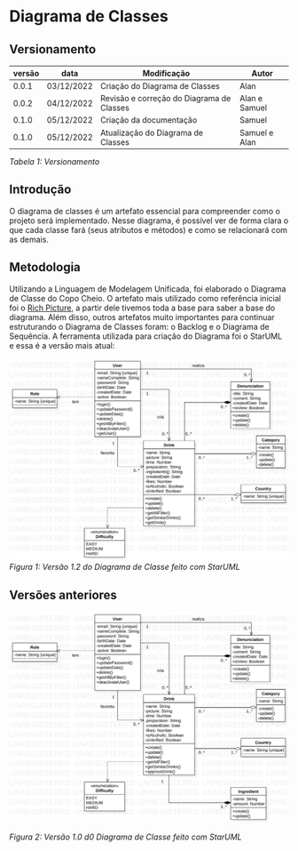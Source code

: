 # Diagrama de Classes

## Versionamento


versão | data | Modificação | Autor
-------|------|-------------|------
0.0.1 | 03/12/2022 | Criação do Diagrama de Classes | Alan
0.0.2 | 04/12/2022 | Revisão e correção do Diagrama de Classes | Alan e Samuel
0.1.0 | 05/12/2022 | Criação da documentação | Samuel
0.1.0 | 05/12/2022 | Atualização do Diagrama de Classes | Samuel e Alan

*Tabela 1: Versionamento*

## Introdução

O diagrama de classes é um artefato essencial para compreender como o projeto será implementado. Nesse diagrama, é possível ver de forma clara o que cada classe fará (seus atributos e métodos) e como se relacionará com as demais.

## Metodologia

Utilizando a Linguagem de Modelagem Unificada, foi elaborado o Diagrama de Classe do Copo Cheio. O artefato mais utilizado como referência inicial foi o [Rich Picture](./../Base/1.1.7.RichPicture.md), a partir dele tivemos toda a base para saber a base do diagrama. Além disso, outros artefatos muito importantes para continuar estruturando o Diagrama de Classes foram: o Backlog e o Diagrama de Sequência. A ferramenta utilizada para criação do Diagrama foi o StarUML e essa é a versão mais atual:

![Diagrama de Classes](./assets/diagramClassV2.svg)
*Figura 1: Versão 1.2 do Diagrama de Classe feito com StarUML* 

## Versões anteriores
![Diagrama de Classes](./assets/diagramClass.svg)

*Figura 2: Versão 1.0 d0 Diagrama de Classe feito com StarUML* 